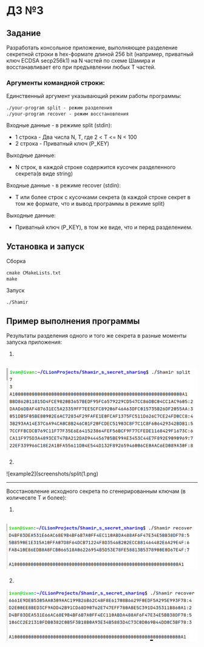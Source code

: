 # ДЗ №3

## Задание

Разработать консольное приложение, выполняющее разделение секретной строки в hex-формате длиной 256 bit (например, приватный ключ ECDSA secp256k1) на N частей по схеме Шамира и восстанавливает его при предъявлении любых T частей.

### Аргументы командной строки:
Единственный аргумент указывающий режим работы программы:

    ./your-program split - режим разделения
    ./your-program recover - режим восстановления

Входные данные - в режиме split (stdin):
- 1 строка - Два числа N, T, где 2 < T <= N < 100
- 2 строка - Приватный ключ (P_KEY)

Выходные данные:
- N строк, в каждой строке содержится кусочек разделенного секрета(в виде string)


Входные данные - в режиме recover (stdin):
- T или более строк с кусочками секрета (в каждой строке секрет в том же формате, что и вывод программы в режиме split)

Выходные данные:
- Приватный ключ (P_KEY), в том же виде, что и перед разделением. 


## Установка и запуск

Сборка

```
cmake CMakeLists.txt
make
```

Запуск

```
./Shamir
```

## Пример выполнения программы

Результаты разделения одного и того же секрета в разные моменты запуска приложения:
  
1)  
![example1](screenshots/split(2).png)  
-----------------------------------------------------------   
  
2)  
![example2](screenshots/split(1.png)  
  

  
-----------------------------------------------------------  
 
  
Восстановление исходного секрета по сгенерированным ключам (в количесвте Т и более):
  
1)  
![example3](screenshots/recover(1).png)  
-----------------------------------------------------------   
  
2)  
![example4](screenshots/recover(2).png)  
